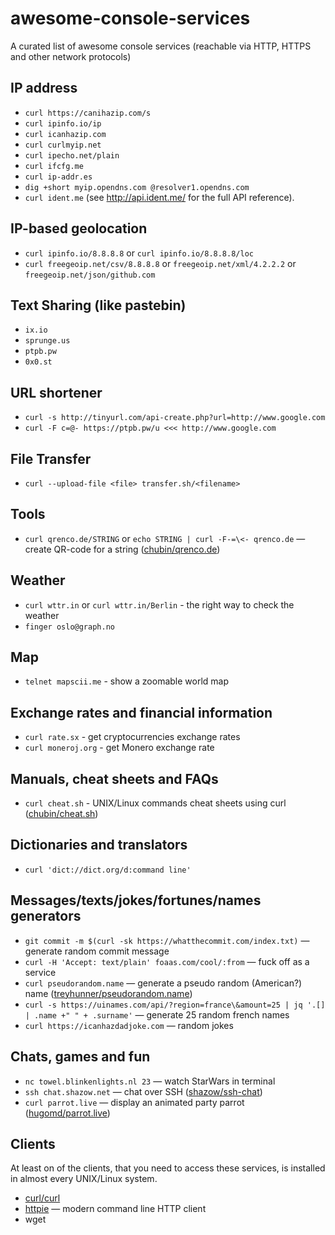 # awesome-console-services
A curated list of awesome console services (reachable via HTTP, HTTPS and other network protocols)


## IP address

* `curl https://canihazip.com/s`
* `curl ipinfo.io/ip`
* `curl icanhazip.com`
* `curl curlmyip.net`
* `curl ipecho.net/plain`
* `curl ifcfg.me`
* `curl ip-addr.es`
* `dig +short myip.opendns.com @resolver1.opendns.com`
* `curl ident.me` (see http://api.ident.me/ for the full API reference).

## IP-based geolocation

* `curl ipinfo.io/8.8.8.8` or `curl ipinfo.io/8.8.8.8/loc`
* `curl freegeoip.net/csv/8.8.8.8` or `freegeoip.net/xml/4.2.2.2` or `freegeoip.net/json/github.com`

## Text Sharing (like pastebin)

* `ix.io`
* `sprunge.us`
* `ptpb.pw`
* `0x0.st`

## URL shortener

* `curl -s http://tinyurl.com/api-create.php?url=http://www.google.com`
* `curl -F c=@- https://ptpb.pw/u <<< http://www.google.com`

## File Transfer

* `curl --upload-file <file> transfer.sh/<filename>`

## Tools

* `curl qrenco.de/STRING` or `echo STRING | curl -F-=\<- qrenco.de` — create QR-code for a string ([chubin/qrenco.de](https://github.com/chubin/qrenco.de))

## Weather 

* `curl wttr.in` or `curl wttr.in/Berlin` - the right way to check the weather 
* `finger oslo@graph.no`

## Map

* `telnet mapscii.me` - show a zoomable world map

## Exchange rates and financial information

* `curl rate.sx` - get cryptocurrencies exchange rates 
* `curl moneroj.org` - get Monero exchange rate

## Manuals, cheat sheets and FAQs

* `curl cheat.sh` - UNIX/Linux commands cheat sheets using curl ([chubin/cheat.sh](https://github.com/chubin/cheat.sh))

## Dictionaries and translators

* `curl 'dict://dict.org/d:command line'`

## Messages/texts/jokes/fortunes/names generators

* `git commit -m $(curl -sk https://whatthecommit.com/index.txt)` — generate random commit message
* `curl -H 'Accept: text/plain' foaas.com/cool/:from` — fuck off as a service
* `curl pseudorandom.name` — generate a pseudo random (American?) name ([treyhunner/pseudorandom.name](https://github.com/treyhunner/pseudorandom.name))
* `curl -s https://uinames.com/api/?region=france\&amount=25 | jq '.[] | .name +" " + .surname'` — generate 25 random french names
* `curl https://icanhazdadjoke.com` — random jokes

## Chats, games and fun

* `nc towel.blinkenlights.nl 23` — watch StarWars in terminal
* `ssh chat.shazow.net` — chat over SSH ([shazow/ssh-chat](https://github.com/shazow/ssh-chat))
* `curl parrot.live` — display an animated party parrot ([hugomd/parrot.live](https://github.com/hugomd/parrot.live))

## Clients

At least on of the clients, that you need to access these services, is installed in almost every UNIX/Linux system.

* [curl/curl](https://github.com/curl/curl)
* [httpie](https://github.com/jakubroztocil/httpie) — modern command line HTTP client
* wget 
